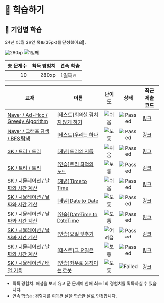 # 📖 학습하기

## 🚀 기업별 학습
24년 02월 26일 목표(25px)를 달성했어요🥳.

![280xp](https://img.shields.io/badge/EXP-280xp-%235cb85c.svg?for-the-badge)
![1일째](https://img.shields.io/badge/연속학습-1일째-%23E34F26.svg?for-the-badge)

|총 문제수|획득 경험치|연속 학습|
|---:|---:|---|
10|280xp|1일째🔥|

|교재|이름|난이도|상태|최근 제출 코드|
|---|---|:---:|:---:|---|
|[Naver / Ad-Hoc / Greedy Algorithm](https://www.codetree.ai/missions?missionId=14)|[[테스트]회의실 겹치지 않게 하기](https://www.codetree.ai/missions/14/problems/do-not-overlap-the-meeting-room)|![쉬움][easy]|![Passed][passed]|[링크](https://github.com/jiyoungzero/codetree-TILs/blob/main/240226/%ED%9A%8C%EC%9D%98%EC%8B%A4%20%EA%B2%B9%EC%B9%98%EC%A7%80%20%EC%95%8A%EA%B2%8C%20%ED%95%98%EA%B8%B0/do-not-overlap-the-meeting-room.py)|
|[Naver / 그래프 탐색 / BFS 탐색](https://www.codetree.ai/missions?missionId=14)|[[테스트]우리는 하나](https://www.codetree.ai/missions/14/problems/we-are-the-one)|![보통][medium]|![Passed][passed]|[링크](https://github.com/jiyoungzero/codetree-TILs/blob/main/240226/%EC%9A%B0%EB%A6%AC%EB%8A%94%20%ED%95%98%EB%82%98/we-are-the-one.py)|
|[SK / 트리 / 트리](https://www.codetree.ai/missions?missionId=18)|[[개념]트리의 지름](https://www.codetree.ai/missions/18/problems/diameter-of-tree)|![쉬움][easy]|![Passed][passed]|[링크](https://github.com/jiyoungzero/codetree-TILs/blob/main/240226/%ED%8A%B8%EB%A6%AC%EC%9D%98%20%EC%A7%80%EB%A6%84/diameter-of-tree.py)|
|[SK / 트리 / 트리](https://www.codetree.ai/missions?missionId=18)|[[연습]트리 최적의 노드](https://www.codetree.ai/missions/18/problems/tree-optimal-node)|![보통][medium]|![Passed][passed]|[링크](https://github.com/jiyoungzero/codetree-TILs/blob/main/240226/%ED%8A%B8%EB%A6%AC%20%EC%B5%9C%EC%A0%81%EC%9D%98%20%EB%85%B8%EB%93%9C/tree-optimal-node.py)|
|[SK / 시뮬레이션 / 날짜와 시간 계산](https://www.codetree.ai/missions?missionId=18)|[[개념]Time to Time](https://www.codetree.ai/missions/18/problems/time-to-time)|![쉬움][easy]|![Passed][passed]|[링크](https://github.com/jiyoungzero/codetree-TILs/blob/main/240226/Time%20to%20Time/time-to-time.py)|
|[SK / 시뮬레이션 / 날짜와 시간 계산](https://www.codetree.ai/missions?missionId=18)|[[개념]Date to Date](https://www.codetree.ai/missions/18/problems/date-to-date)|![보통][medium]|![Passed][passed]|[링크](https://github.com/jiyoungzero/codetree-TILs/blob/main/240226/Date%20to%20Date/date-to-date.py)|
|[SK / 시뮬레이션 / 날짜와 시간 계산](https://www.codetree.ai/missions?missionId=18)|[[연습]DateTime to DateTime](https://www.codetree.ai/missions/18/problems/datetime-to-datetime)|![보통][medium]|![Passed][passed]|[링크](https://github.com/jiyoungzero/codetree-TILs/blob/main/240226/DateTime%20to%20DateTime/datetime-to-datetime.py)|
|[SK / 시뮬레이션 / 날짜와 시간 계산](https://www.codetree.ai/missions?missionId=18)|[[연습]요일 맞추기](https://www.codetree.ai/missions/18/problems/guess-day-of-week)|![어려움][hard]|![Passed][passed]|[링크](https://github.com/jiyoungzero/codetree-TILs/blob/main/240226/%EC%9A%94%EC%9D%BC%20%EB%A7%9E%EC%B6%94%EA%B8%B0/guess-day-of-week.py)|
|[SK / 시뮬레이션 / 날짜와 시간 계산](https://www.codetree.ai/missions?missionId=18)|[[테스트]그 요일은](https://www.codetree.ai/missions/18/problems/the-day-of-the-day)|![보통][medium]|![Passed][passed]|[링크](https://github.com/jiyoungzero/codetree-TILs/blob/main/240226/%EA%B7%B8%20%EC%9A%94%EC%9D%BC%EC%9D%80/the-day-of-the-day.py)|
|[SK / 시뮬레이션 / 배열 기록](https://www.codetree.ai/missions?missionId=18)|[[연습]좌우로 움직이는 로봇](https://www.codetree.ai/missions/18/problems/robot-moving-from-side-to-side)|![보통][medium]|![Failed][failed]|[링크](https://github.com/jiyoungzero/codetree-TILs/blob/main/240226/%EC%A2%8C%EC%9A%B0%EB%A1%9C%20%EC%9B%80%EC%A7%81%EC%9D%B4%EB%8A%94%20%EB%A1%9C%EB%B4%87/robot-moving-from-side-to-side.py)|


* 획득 경험치: 해설을 보지 않고 푼 문제에 한해 최초 1회 경험치를 획득하실 수 있습니다.
* 연속 학습🔥: 경험치를 획득한 날을 학습한 날로 인정합니다.










[b5]: https://img.shields.io/badge/Bronze_5-%235D3E31.svg
[b4]: https://img.shields.io/badge/Bronze_4-%235D3E31.svg
[b3]: https://img.shields.io/badge/Bronze_3-%235D3E31.svg
[b2]: https://img.shields.io/badge/Bronze_2-%235D3E31.svg
[b1]: https://img.shields.io/badge/Bronze_1-%235D3E31.svg
[s5]: https://img.shields.io/badge/Silver_5-%23394960.svg
[s4]: https://img.shields.io/badge/Silver_4-%23394960.svg
[s3]: https://img.shields.io/badge/Silver_3-%23394960.svg
[s2]: https://img.shields.io/badge/Silver_2-%23394960.svg
[s1]: https://img.shields.io/badge/Silver_1-%23394960.svg
[g5]: https://img.shields.io/badge/Gold_5-%23FFC433.svg
[g4]: https://img.shields.io/badge/Gold_4-%23FFC433.svg
[g3]: https://img.shields.io/badge/Gold_3-%23FFC433.svg
[g2]: https://img.shields.io/badge/Gold_2-%23FFC433.svg
[g1]: https://img.shields.io/badge/Gold_1-%23FFC433.svg
[p5]: https://img.shields.io/badge/Platinum_5-%2376DDD8.svg
[p4]: https://img.shields.io/badge/Platinum_4-%2376DDD8.svg
[p3]: https://img.shields.io/badge/Platinum_3-%2376DDD8.svg
[p2]: https://img.shields.io/badge/Platinum_2-%2376DDD8.svg
[p1]: https://img.shields.io/badge/Platinum_1-%2376DDD8.svg
[passed]: https://img.shields.io/badge/Passed-%23009D27.svg
[failed]: https://img.shields.io/badge/Failed-%23D24D57.svg
[easy]: https://img.shields.io/badge/쉬움-%235cb85c.svg?for-the-badge
[medium]: https://img.shields.io/badge/보통-%23FFC433.svg?for-the-badge
[hard]: https://img.shields.io/badge/어려움-%23D24D57.svg?for-the-badge